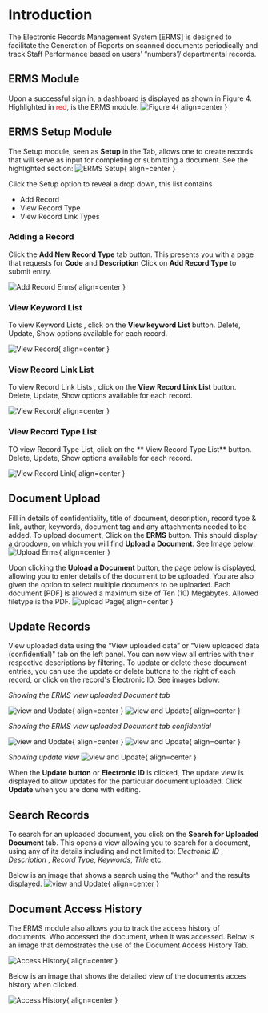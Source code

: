 # Introduction

The Electronic Records Management System [ERMS] is designed to facilitate the Generation of Reports on scanned documents periodically and track Staff Performance based on users’ “numbers”/ departmental records.



## ERMS Module

Upon a successful sign in, a dashboard is displayed as shown in Figure 4.
Highlighted in <span style="color:red">red</span>, is the ERMS module.
![Figure 4](img/ersm-dashboard.png){ align=center }

## ERMS Setup Module

The Setup module, seen as **Setup** in the Tab, allows one to create records that will serve as input for completing or submitting a document.
See the highlighted section:
![ERMS Setup](img/erms_setup.png){ align=center }

Click the Setup option to reveal a drop down, this list contains
- Add Record 
- View Record Type
- View Record Link Types


### Adding a Record 

Click the **Add New Record Type** tab button.
This presents you with a page that requests for **Code** and **Description**
Click on **Add Record Type** to submit entry.

![Add Record Erms](img/erms_add_record.png){ align=center }

### View Keyword List

To view Keyword Lists , click on the **View keyword List** button.
Delete, Update, Show options available for each record.

![View Record](img/keyword_list.jpg){ align=center }


### View Record Link List

To view Record Link Lists , click on the **View Record Link List** button.
Delete, Update, Show options available for each record.

![View Record](img/record_link_list.jpg){ align=center }


### View Record Type List

TO view Record Type List, click on the ** View Record Type List** button.
Delete, Update, Show options available for each record.


![View Record Link ](img/record_type_list.jpg){ align=center }

## Document Upload

Fill in details of confidentiality, title of document, description, record type & link, author, keywords, document tag and any attachments needed to be added. To upload document, Click on the  **ERMS** button. This should display a dropdown, on which you will find **Upload a Document**. See Image below:
![Upload Erms](img/upload-erms.png){ align=center }

Upon clicking the **Upload a Document** button, the page below is displayed, allowing you to enter details of the document to be uploaded. You are also given the option to select multiple documents to be uploaded. Each document [PDF] is allowed a maximum size of Ten (10) Megabytes.
Allowed filetype is the PDF.
![upload Page](img/erms-upload2.png){ align=center }



## Update Records

View uploaded data using the “View uploaded data” or "View uploaded data (confidential)" tab on the left panel. You can now view all entries with their respective descriptions by filtering. 
To update or delete these document entries, you can use the update or delete buttons to the right of each record, or click on the record's Electronic ID.
See images below:

*Showing the ERMS view uploaded Document tab*

![view and Update](img/view_erms.png){ align=center }
![view and Update](img/view_erms_update.png){ align=center }

*Showing the ERMS view uploaded Document tab confidential*

![view and Update](img/view_erms_confi.png){ align=center }
![view and Update](img/view_erms_confi_update.png){ align=center }

*Showing update view*
![view and Update](img/erms-update.png){ align=center }

When the **Update button** or **Electronic ID** is clicked, The update view is displayed to allow updates for the particular document uploaded. Click **Update** when you are done with editing.

## Search Records

To search for an uploaded document, you click on the **Search for Uploaded Document** tab. 
This opens a view allowing you to search for a document, using any of its details including and not limited to: 
*Electronic ID* , *Description* , *Record Type*, *Keywords*, *Title* etc.

Below is an image that shows a search using the "Author" and the results displayed.
![view and Update](img/erms-search.png){ align=center }



## Document Access History

The ERMS module also allows you to track the access history of documents. Who accessed the document, when it was accessed.
Below is an image that demostrates the use of the Document Access History Tab.

![Access History](img/ersm-history.png){ align=center }

Below is an image that shows the detailed view of the documents acces history when clicked.

![Access History](img/erms-history.png){ align=center }


